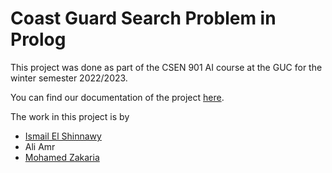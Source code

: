 # Coast Guard Search Problem in Prolog

This project was done as part of the CSEN 901 AI course at the GUC for the winter semester 2022/2023.

You can find our documentation of the project [here](https://docs.google.com/document/d/1r3W1ucvsOU9NUxMUKB26_G5B3n8DQmMsXKzdIeayIxs/edit?usp=sharing).

The work in this project is by

- [Ismail El Shinnawy](https://github.com/IsmailElShinnawy)
- Ali Amr
- [Mohamed Zakaria](https://github.com/mzakariia)
